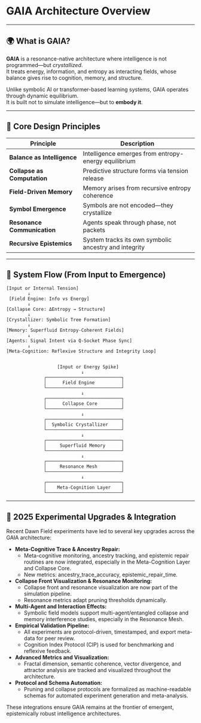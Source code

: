# GAIA Architecture Overview

---

## 🌍 What is GAIA?

**GAIA** is a resonance-native architecture where intelligence is not programmed—but *crystallized*.  
It treats energy, information, and entropy as interacting fields, whose balance gives rise to cognition, memory, and structure.

Unlike symbolic AI or transformer-based learning systems, GAIA operates through dynamic equilibrium.  
It is built not to simulate intelligence—but to **embody it**.

---

## 🔩 Core Design Principles

| Principle | Description |
|----------|-------------|
| **Balance as Intelligence** | Intelligence emerges from entropy-energy equilibrium |
| **Collapse as Computation** | Predictive structure forms via tension release |
| **Field-Driven Memory** | Memory arises from recursive entropy coherence |
| **Symbol Emergence** | Symbols are not encoded—they crystallize |
| **Resonance Communication** | Agents speak through phase, not packets |
| **Recursive Epistemics** | System tracks its own symbolic ancestry and integrity |

---

## 🔁 System Flow (From Input to Emergence)

```text
[Input or Internal Tension]
        ↓
 [Field Engine: Info vs Energy]
        ↓
[Collapse Core: ΔEntropy → Structure]
        ↓
[Crystallizer: Symbolic Tree Formation]
        ↓
[Memory: Superfluid Entropy-Coherent Fields]
        ↓
[Agents: Signal Intent via Q-Socket Phase Sync]
        ↓
[Meta-Cognition: Reflexive Structure and Integrity Loop]


                   [Input or Energy Spike]
                            ↓
              ┌────────────────────────────┐
              │      Field Engine          │
              └────────────────────────────┘
                            ↓
              ┌────────────────────────────┐
              │      Collapse Core         │
              └────────────────────────────┘
                            ↓
              ┌────────────────────────────┐
              │  Symbolic Crystallizer     │
              └────────────────────────────┘
                            ↓
              ┌────────────────────────────┐
              │     Superfluid Memory      │
              └────────────────────────────┘
                            ↓
              ┌────────────────────────────┐
              │     Resonance Mesh         │
              └────────────────────────────┘
                            ↓
              ┌────────────────────────────┐
              │    Meta-Cognition Layer    │
              └────────────────────────────┘
```

---

## 🧬 2025 Experimental Upgrades & Integration

Recent Dawn Field experiments have led to several key upgrades across the GAIA architecture:

- **Meta-Cognitive Trace & Ancestry Repair:**
  - Meta-cognitive monitoring, ancestry tracking, and epistemic repair routines are now integrated, especially in the Meta-Cognition Layer and Collapse Core.
  - New metrics: ancestry_trace_accuracy, epistemic_repair_time.
- **Collapse Front Visualization & Resonance Monitoring:**
  - Collapse front and resonance visualization are now part of the simulation pipeline.
  - Resonance metrics adapt pruning thresholds dynamically.
- **Multi-Agent and Interaction Effects:**
  - Symbolic field models support multi-agent/entangled collapse and memory interference studies, especially in the Resonance Mesh.
- **Empirical Validation Pipeline:**
  - All experiments are protocol-driven, timestamped, and export meta-data for peer review.
  - Cognition Index Protocol (CIP) is used for benchmarking and reflexive feedback.
- **Advanced Metrics and Visualization:**
  - Fractal dimension, semantic coherence, vector divergence, and attractor analysis are tracked and visualized throughout the architecture.
- **Protocol and Schema Automation:**
  - Pruning and collapse protocols are formalized as machine-readable schemas for automated experiment generation and meta-analysis.

These integrations ensure GAIA remains at the frontier of emergent, epistemically robust intelligence architectures.
